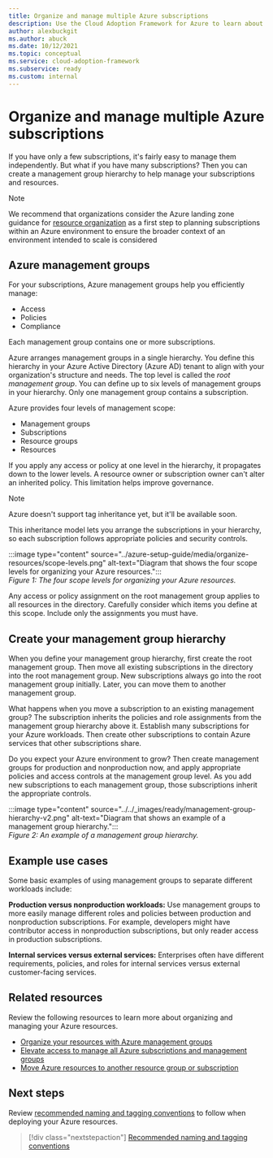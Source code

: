 ```yaml
---
title: Organize and manage multiple Azure subscriptions
description: Use the Cloud Adoption Framework for Azure to learn about creating a management group hierarchy to simplify managing your subscriptions and resources.
author: alexbuckgit
ms.author: abuck
ms.date: 10/12/2021
ms.topic: conceptual
ms.service: cloud-adoption-framework
ms.subservice: ready
ms.custom: internal
---
```


# Organize and manage multiple Azure subscriptions

If you have only a few subscriptions, it's fairly easy to manage them independently. But what if you have many subscriptions? Then you can create a management group hierarchy to help manage your subscriptions and resources.

> [!NOTE]
> We recommend that organizations consider the Azure landing zone guidance for [resource organization](../landing-zone/design-area/resource-org.md) as a first step to planning subscriptions within an Azure environment to ensure the broader context of an environment intended to scale is considered

## Azure management groups

For your subscriptions, Azure management groups help you efficiently manage:

- Access
- Policies
- Compliance

Each management group contains one or more subscriptions.

Azure arranges management groups in a single hierarchy. You define this hierarchy in your Azure Active Directory (Azure AD) tenant to align with your organization's structure and needs. The top level is called the *root management group*. You can define up to six levels of management groups in your hierarchy. Only one management group contains a subscription.

Azure provides four levels of management scope:

- Management groups
- Subscriptions
- Resource groups
- Resources

If you apply any access or policy at one level in the hierarchy, it propagates down to the lower levels. A resource owner or subscription owner can't alter an inherited policy. This limitation helps improve governance.

> [!NOTE]
> Azure doesn't support tag inheritance yet, but it'll be available soon.

This inheritance model lets you arrange the subscriptions in your hierarchy, so each subscription follows appropriate policies and security controls.

:::image type="content" source="../azure-setup-guide/media/organize-resources/scope-levels.png" alt-text="Diagram that shows the four scope levels for organizing your Azure resources.":::\
*Figure 1: The four scope levels for organizing your Azure resources.*

Any access or policy assignment on the root management group applies to all resources in the directory. Carefully consider which items you define at this scope. Include only the assignments you must have.

## Create your management group hierarchy

When you define your management group hierarchy, first create the root management group. Then move all existing subscriptions in the directory into the root management group. New subscriptions always go into the root management group initially. Later, you can move them to another management group.

What happens when you move a subscription to an existing management group? The subscription inherits the policies and role assignments from the management group hierarchy above it. Establish many subscriptions for your Azure workloads. Then create other subscriptions to contain Azure services that other subscriptions share.

Do you expect your Azure environment to grow? Then create management groups for production and nonproduction now, and apply appropriate policies and access controls at the management group level. As you add new subscriptions to each management group, those subscriptions inherit the appropriate controls.

:::image type="content" source="../../_images/ready/management-group-hierarchy-v2.png" alt-text="Diagram that shows an example of a management group hierarchy.":::\
*Figure 2: An example of a management group hierarchy.*

## Example use cases

Some basic examples of using management groups to separate different workloads include:

**Production versus nonproduction workloads:** Use management groups to more easily manage different roles and policies between production and nonproduction subscriptions. For example, developers might have contributor access in nonproduction subscriptions, but only reader access in production subscriptions.

**Internal services versus external services:** Enterprises often have different requirements, policies, and roles for internal services versus external customer-facing services.

## Related resources

Review the following resources to learn more about organizing and managing your Azure resources.

- [Organize your resources with Azure management groups](/azure/governance/management-groups/)
- [Elevate access to manage all Azure subscriptions and management groups](/azure/role-based-access-control/elevate-access-global-admin)
- [Move Azure resources to another resource group or subscription](/azure/azure-resource-manager/management/move-resource-group-and-subscription)

## Next steps

Review [recommended naming and tagging conventions](./naming-and-tagging.md) to follow when deploying your Azure resources.

> [!div class="nextstepaction"]
> [Recommended naming and tagging conventions](./naming-and-tagging.md)

